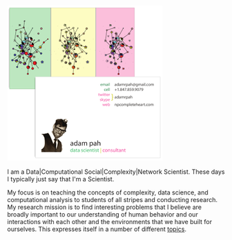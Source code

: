 <!-- 
.. title: About
.. slug: about
.. date: 2015-05-01 19:35:40 UTC-05:00
.. tags: 
.. category: 
.. link: 
.. description: 
.. type: text
-->

![me](/images/business_card.png)

I am a Data|Computational Social|Complexity|Network Scientist. These days I typically just say that
I'm a Scientist.

My focus is on teaching the concepts of complexity, data science, and computational analysis to 
students of all stripes and conducting research. 
My research mission is to find interesting problems that I believe are broadly important to our
understanding of human behavior and our interactions with each other and the environments that we
have built for ourselves. This expresses itself in a number of different
[topics](/stories/research.html).


